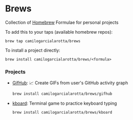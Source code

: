 # Brews
Collection of [Homebrew](http://brew.sh) Formulae for personal projects

To add this to your taps (available homebrew repos):
```
brew tap camilogarcialarotta/brews
```

To install a project directly:
```
brew install camilogarcialarotta/brews/<formula>
```

### Projects
- [GifHub](https://github.com/CamiloGarciaLaRotta/gifhub): 📈 Create GIFs from user's GitHub activity graph 
  ```bash
  brew install camilogarcialarotta/brews/gifhub
  ```
- [kboard](https://github.com/CamiloGarciaLaRotta/kboard): Terminal game to practice keyboard typing  
  ```bash
  brew install camilogarcialarotta/brews/kboard
  ```
